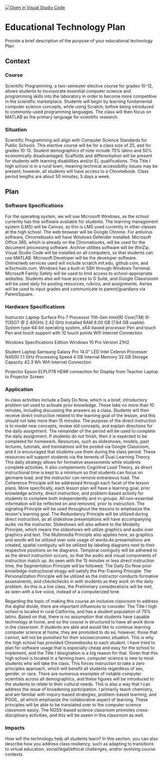 [![Open in Visual Studio Code](https://classroom.github.com/assets/open-in-vscode-c66648af7eb3fe8bc4f294546bfd86ef473780cde1dea487d3c4ff354943c9ae.svg)](https://classroom.github.com/online_ide?assignment_repo_id=8807936&assignment_repo_type=AssignmentRepo)
# Educational Technology Plan

Provide a brief description of the purpose of your educational technology Plan

## Context

### Course

Scientific Programming, a two-semester elective course for grades 10-12, allows students to incorporate essential computer science and programming skills into the laboratory in order to become more competitive in the scientific marketplace.  Students will begin by learning fundamental computer science concepts, while using Scratch, before being introduced to commonly-used programming languages.  The class will then focus on MATLAB as the primary language for scientific research.

### Situation

Scientific Programming will align with Computer Science Standards for Public Schools.  This elective course will be for a class size of 25, and for grades 10-12.  Student demographics of note include 75% latino and 50% economically disadvantaged.  Scaffolds and differentiation will be present for students with learning disabilities and/or EL qualifications.  This Title I high school is in a rural town, meaning technical accessibility issues may be present; however, all students will have access to a Chromebook.  Class period lengths are about 50 minutes, 5 days a week.


## Plan

### Software Specifications

For the operating system, we will use Microsoft Windows, as the school currently has this software available for students.  The learning management system (LMS) will be Canvas, as this is LMS used currently in other classes at the high school.  The web browser will be Google Chrome.  For antivirus software, Chromebooks will have Windows Defender installed.  Microsoft Office 365, which is already on the Chromebooks, will be used for the document processing software.  Archive utilities software will be WinZip.  Visual Studio Code will be installed on all computers, so that students can use MATLAB.  Microsoft Developer will be the developer software.  Online/web services used will include scratch.mit.edu, github.com, and w3schools.com.  Windows has a built-in SSH through Windows Terminal.  Microsoft Family Safety will be used to limit access to school-appropriate websites.  Students also will have access to G Suite, and Google Classrooom will be used daily for posting resources, rubrics, and assignments.  Aeries will be used to input grades and communicate to parent/guardians via ParentSquare.


### Hardware Specifications

Instructor Laptop
Surface Pro 7
Processor	11th Gen Intel(R) Core(TM) i5-1135G7 @ 2.40GHz   2.42 GHz
Installed RAM	8.00 GB (7.84 GB usable)
System type	64-bit operating system, x64-based processor
Pen and touch	Pen and touch support with 10 touch points
Wifi Internet Connection

Windows Specifications
Edition	Windows 10 Pro
Version	21H2

Student Laptop
Samsung Galaxy Pro
14.0" LED
Intel Celeron Processer N4500
1.1 GHz Processing Speed
4 GB Internal Memory
32 GB Storage Capacity
42.3 Wh
Wifi Internet Connection

Projector
Epson ELPLP78
HDMI connection for Display from Teacher Laptop to Projector Screen


### Application

In-class activities include a Daily Do Now, which is a brief, introductory problem set used to activate prior knowledge.  These take no more than 10 minutes, including discussing the answers as a class.  Students will then receive direct instruction related to the learning goal of the lesson, and this should not take more than 15 minutes.  The purpose of the direct instruction is to model new concepts, review old concepts, and explain directions for the daily assignment.  The remainder of the period will be used to complete the daily assignment.  If students do not finish, then it is expected to be completed for homework.  Resources, such as slideshows, models, past lectures, tutorials, and translations will be posted via Google Classroom, and it is encouraged that students use them during the class period.  These resources will support students via the tenents of Dual-Learning Theory.  This daily strategy allows for formative assessments while students complete activities.  It also complements Cognitive Load Theory, as direct instructional time is kept to a minimum so that students can focus on germane load, and the instructor can remove extraneous load.  The Coherence Principle will be addressed through each facet of the lesson plans.  More specifically, each lesson plan will have a learning goal, prior knowledge activity, direct instruction, and problem-based activity for students to complete both independently and in-groups.  All non-essential information will be reflected on and removed, prior to instruction.  The signaling Principle will be used throughout the lessons to emphasize the lesson's learning goal.  The Redundancy Principle will be utilized during direct instruction, as all slideshow presentations will have accompanying audio via the instructor.  Slideshows will also adhere to the Modality Principle, which means the slideshows will utilize graphics and audio over graphics and text.  The Multimedia Principle also applies here, as graphics and words will be utilized over sole usage of words.As presentations are created, spatial contiguity will be utilized by labeling diagrams next to their respective positions on he diagrams.  Temporal contiguity will be adhered to as the direct instruction occurs, so that the audio and visual components of instruction match up.  As seen with the 15 minutes or less direct instruction time, the  Segmentation Principle will be followed.  The Daily Do Now prior knowledge instructional stragy will satisfy the Pre-Training Principle.  The Personalization Principle will be utilized as the instructor conducts formative assessments, and checkchecks in with students as they work on the daily problem.  As this is a live class,  the Preliminary considerations will be met, as seen with a live voice, instead of a computerized tone.

Regarding the topic of making this course an inclusive classroom to address the digital divide, there are important influences to consider.  The Title I high school is located in rural California, and has a student population of 75% latino.  Based on that, there is no assumption that students have capable technology at home, and so the course is structured to have all work done in the classroom.  If students are able and would like to continue learning computer science at home, they are promoted to do so; however, those that cannot, will not be punished for their socioeconomic situation.  This is why the high school has provided Chromebooks to each student.  I have tried to plan for software usage that is especially cheap and easy for the school to implement, and the Title I designation is a big reason for that.  Given that this high school is located in a farming town, computer science is new to most students who will take the class.  This forces instruction to take a zero principles approach, which will benefit all students regardless of sex, gender, or race.  There are numerous examples of notable computer scientists across all demographics, and these figures will be introduced to the students to relate to their cultural needs.  This is also a way that I can address the issue of broadening participation.  I primarily teach chemistry, and am familiar with inquiry-based strategies, problem-based learning, and POGIL, all which emphasize the collaborative aspect of learning.  These principles will be able to be translated over to the computer science classroom easily.  The NGSS-based science classroom promotes cross-disciplinary activities, and this will be aseen in this classroom as well.


### Impacts

How will the technology help *all* students learn? In this section, you can also
describe how you address class resiliency, such as adapting to
transitions to virtual education, social/legal/ethical challenges,  and/or
evolving course contexts.
